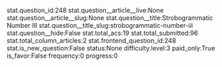 stat.question_id:248
stat.question__article__live:None
stat.question__article__slug:None
stat.question__title:Strobogrammatic Number III
stat.question__title_slug:strobogrammatic-number-iii
stat.question__hide:False
stat.total_acs:19
stat.total_submitted:96
stat.total_column_articles:2
stat.frontend_question_id:248
stat.is_new_question:False
status:None
difficulty.level:3
paid_only:True
is_favor:False
frequency:0
progress:0
